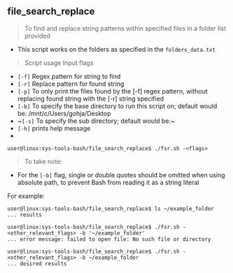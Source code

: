 ## file_search_replace

> To find and replace string patterns within specified files in a folder list provided

- This script works on the folders as specified in the `folders_data.txt`

> Script usage
Input flags
 - `[-f]` Regex pattern for string to find
 - `[-r]` Replace pattern for found string
 - `[-p]` To only print the files found by the [-f] regex pattern, without replacing found string with the [-r] string specified
 - `[-b]` To specify the base directory to run this script on; default would be: /mnt/c/Users/gohja/Desktop
 - ~`[-s]` To specify the sub directory; default would be:~
 - `[-h]` prints help message
 - 
```
user@linux:sys-tools-bash/file_search_replace$ ./fsr.sh -<flags>
```

> To take note:
- For the `[-b]` flag, single or double quotes should be omitted when using absolute path, to prevent Bash from reading it as a string literal

For example:
```
user@linux:sys-tools-bash/file_search_replace$ ls ~/example_folder
... results

user@linux:sys-tools-bash/file_search_replace$ ./fsr.sh -<other_relevant_flags> -b '~/example_folder'
... error message: failed to open file: No such file or directory

user@linux:sys-tools-bash/file_search_replace$ ./fsr.sh -<other_relevant_flags> -b ~/example_folder
... desired results
```


